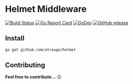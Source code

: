 # Helmet Middleware

[![Build Status](https://travis-ci.com/atreugo/helmet.svg?branch=master)](https://travis-ci.com/atreugo/helmet)
[![Go Report Card](https://goreportcard.com/badge/github.com/atreugo/helmet)](https://goreportcard.com/report/github.com/atreugo/helmet)
[![GoDev](https://img.shields.io/badge/go.dev-reference-007d9c?logo=go&logoColor=white)](https://pkg.go.dev/github.com/atreugo/helmet)
[![GitHub release](https://img.shields.io/github/release/atreugo/helmet.svg)](https://github.com/atreugo/helmet/releases)

## Install

```bash
go get github.com/atreugo/helmet
```

## Contributing

**Feel free to contribute...** :wink:
